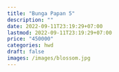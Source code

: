 ```yaml
---
title: "Bunga Papan 5"
description: ""
date: 2022-09-11T23:19:29+07:00
lastmod: 2022-09-11T23:19:29+07:00
price: "450000"
categories: hwd
draft: false
images: /images/blossom.jpg
---
```

